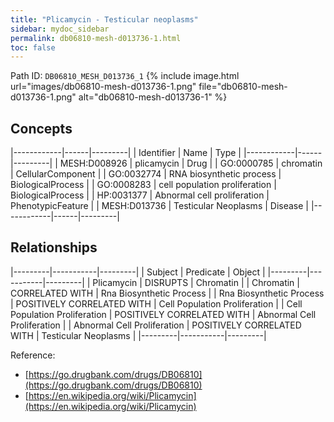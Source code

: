 ```yaml
---
title: "Plicamycin - Testicular neoplasms"
sidebar: mydoc_sidebar
permalink: db06810-mesh-d013736-1.html
toc: false 
---
```



Path ID: `DB06810_MESH_D013736_1`
{% include image.html url="images/db06810-mesh-d013736-1.png" file="db06810-mesh-d013736-1.png" alt="db06810-mesh-d013736-1" %}

## Concepts

|------------|------|---------|
| Identifier | Name | Type    |
|------------|------|---------|
| MESH:D008926 | plicamycin | Drug |
| GO:0000785 | chromatin | CellularComponent |
| GO:0032774 | RNA biosynthetic process | BiologicalProcess |
| GO:0008283 | cell population proliferation | BiologicalProcess |
| HP:0031377 | Abnormal cell proliferation | PhenotypicFeature |
| MESH:D013736 | Testicular Neoplasms | Disease |
|------------|------|---------|

## Relationships

|---------|-----------|---------|
| Subject | Predicate | Object  |
|---------|-----------|---------|
| Plicamycin | DISRUPTS | Chromatin |
| Chromatin | CORRELATED WITH | Rna Biosynthetic Process |
| Rna Biosynthetic Process | POSITIVELY CORRELATED WITH | Cell Population Proliferation |
| Cell Population Proliferation | POSITIVELY CORRELATED WITH | Abnormal Cell Proliferation |
| Abnormal Cell Proliferation | POSITIVELY CORRELATED WITH | Testicular Neoplasms |
|---------|-----------|---------|

Reference: 
  - [https://go.drugbank.com/drugs/DB06810](https://go.drugbank.com/drugs/DB06810)
  - [https://en.wikipedia.org/wiki/Plicamycin](https://en.wikipedia.org/wiki/Plicamycin)

